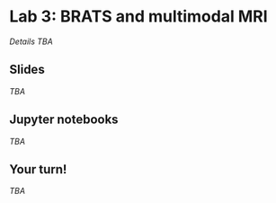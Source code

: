 # Lab 3: BRATS and multimodal MRI

_Details TBA_ 


## Slides

_TBA_

## Jupyter notebooks

_TBA_

## Your turn! 

_TBA_